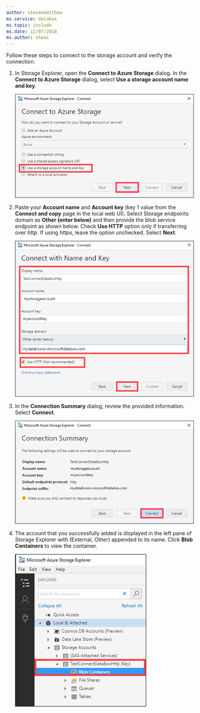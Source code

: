 ```yaml
---
author: stevenmatthew
ms.service: databox  
ms.topic: include
ms.date: 12/07/2018
ms.author: shaas
---
```


Follow these steps to connect to the storage account and verify the connection.

1. In Storage Explorer, open the **Connect to Azure Storage** dialog. In the **Connect to Azure Storage** dialog, select **Use a storage account name and key**.

    ![Screenshot shows the Connect to Azure Storage dialog box with Use a storage account  name and key selected.](media/data-box-verify-connection/data-box-connect-via-rest-9.png)

2. Paste your **Account name** and **Account key** (key 1 value from the **Connect and copy** page in the local web UI). Select Storage endpoints domain as **Other (enter below)** and then provide the blob service endpoint as shown below. Check **Use HTTP** option only if transferring over *http*. If using *https*, leave the option unchecked. Select **Next**.

    ![Screenshot shows the Connect with Name and Key dialog box with values entered.](media/data-box-verify-connection/data-box-connect-via-rest-11.png)    

3. In the **Connection Summary** dialog, review the provided information. Select **Connect**.

    ![Screenshot shows the Connection Summary dialog box with Connect selected.](media/data-box-verify-connection/data-box-connect-via-rest-12.png)

4. The account that you successfully added is displayed in the left pane of Storage Explorer with (External, Other) appended to its name. Click **Blob Containers** to view the container.

    ![Screenshot shows the Explorer menu with Blob Containers selected.](media/data-box-verify-connection/data-box-connect-via-rest-17.png)

